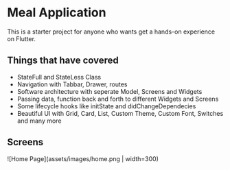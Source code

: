 # Meal Application

This is a starter project for anyone who wants get a hands-on experience on Flutter.

## Things that have covered

- StateFull and StateLess Class
- Navigation with Tabbar, Drawer, routes
- Software architecture with seperate Model, Screens and Widgets
- Passing data, function back and forth to different Widgets and Screens
- Some lifecycle hooks like initState and didChangeDependecies
- Beautiful UI with Grid, Card, List, Custom Theme, Custom Font, Switches and many more

## Screens

![Home Page](assets/images/home.png | width=300)